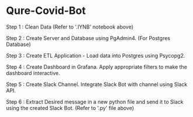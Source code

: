 # Qure-Covid-Bot

Step 1 : Clean Data   (Refer to '.IYNB' notebook above)

Step 2 : Create Server and Database using PgAdmin4. (For Postgres Database)

Step 3 : Create ETL Application - Load data into Postgres using Psycopg2.

Step 4 : Create Dashboard in Grafana. Apply appropriate filters to make the dashboard interactive.

Step 5 : Create Slack Channel. Integrate Slack Bot with channel using Slack API.

Step 6 : Extract Desired message in a new python file and send it to Slack using the created Slack Bot. (Refer to '.py' file above)
